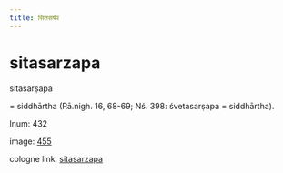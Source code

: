 ```yaml
---
title: सितसर्षप
---
```


# sitasarzapa

sitasarṣapa  <div n="P" />= siddhārtha (Rā.nigh. 16, 68-69; Nś. 398: śvetasarṣapa = siddhārtha).

lnum: 432

image: [455](https://www.sanskrit-lexicon.uni-koeln.de/scans/csl-apidev/servepdf.php?dict=snp&page=455)

cologne link: [sitasarzapa](https://sanskrit-lexicon.uni-koeln.de/scans/csl-apidev/getword.php?dict=snp&key=sitasarzapa)

